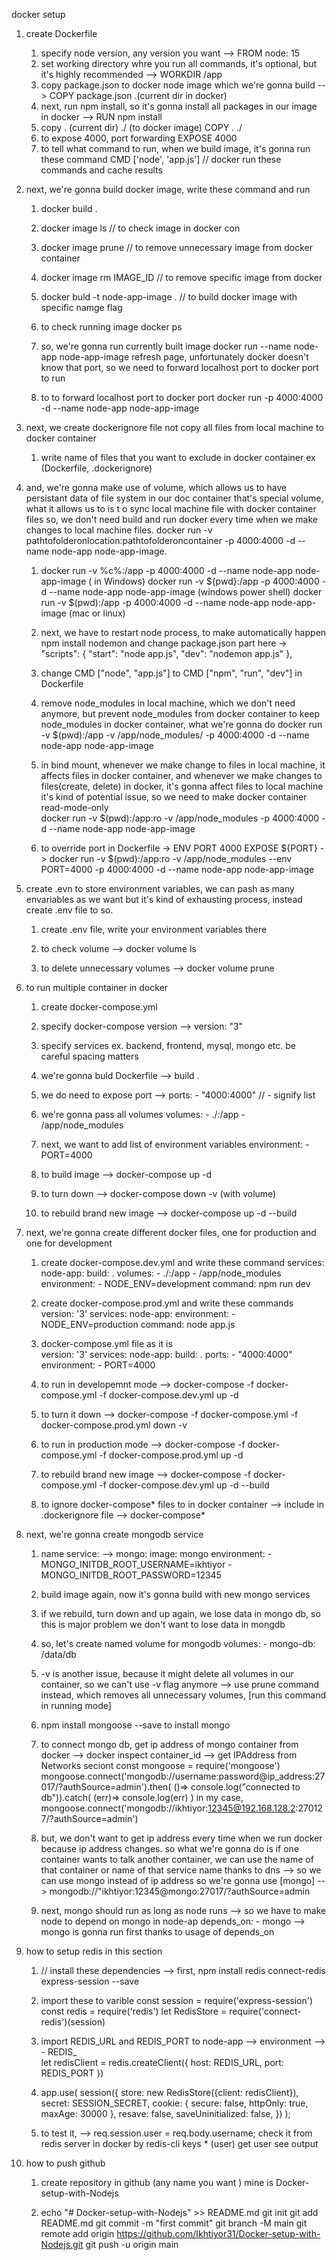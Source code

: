 
docker setup

1. create Dockerfile 
    1. specify node version, any version you want
        --> FROM node: 15 
    2. set working directory whre you run all commands, it's optional, but it's highly recommended
        --> WORKDIR /app
    3. copy package.json to docker node image which we're gonna build
        --> COPY package.json .(current dir in docker)
    4. next, run npm install, so it's gonna install all packages in our image in docker
        --> RUN npm install
    5. copy . (current dir) ./ (to docker image)
        COPY . ./
    6. to expose 4000, port forwarding
        EXPOSE 4000
    7. to tell what command to run, when we build image, it's gonna run these command
        CMD ['node', 'app.js']
    // docker run these commands and cache results 
2. next, we're gonna build docker image, write these command and run
    1. docker build .
    2. docker image ls // to check image in docker con

    3. docker image prune // to remove unnecessary image from docker container 

    4. docker image rm IMAGE_ID // to remove specific image from docker

    4. docker buld -t node-app-image . // to build docker image with specific namge flag

    5. to check running image
        docker ps
 
    5. so, we're gonna run currently built image
        docker run --name node-app node-app-image
        refresh page, unfortunately docker doesn't know that port, so we need to forward localhost port to docker port to run 
     6. to to forward localhost port to docker port
        docker run -p 4000:4000 -d --name node-app node-app-image

3. next, we create dockerignore file not copy all files from local machine to docker container 
    1. write name of files that you want to exclude in docker container ex (Dockerfile, .dockerignore)

4. and, we're gonna make use of volume, which allows us to have persistant data of file system in our doc container
        that's special volume, what it allows us to is t o sync local machine file with docker container files 
        so, we don't need build and run docker every time when we make changes to local machine files.
        docker run -v  pathtofolderonlocation:pathtofolderoncontainer -p 4000:4000 -d --name node-app node-app-image.
    1. docker run -v %c%:/app -p 4000:4000 -d --name node-app node-app-image ( in Windows)
        docker run -v ${pwd}:/app -p 4000:4000 -d --name node-app node-app-image (windows power shell)
        docker run -v $(pwd):/app -p 4000:4000 -d --name node-app node-app-image (mac or linux)
        
    2. next, we have to restart node process, to make automatically happen 
        npm install nodemon
        and change package.json part here 
            ->  "scripts": {
                "start": "node app.js",
                "dev": "nodemon app.js"
            },
    3. change CMD ["node", "app.js"] to CMD ["npm", "run", "dev"] in Dockerfile

    4. remove node_modules in local machine, which we don't need anymore, but prevent node_modules         from  docker container 
            to keep node_modules in docker container, what we're gonna do 
        docker run -v $(pwd):/app -v /app/node_modules/ -p 4000:4000 -d --name node-app node-app-image

    5. in bind mount, whenever we make change to files in local machine, it affects files in docker container, 
        and whenever we make changes to files(create, delete) in docker, it's gonna affect files to local machine 
            it's kind of potential issue, so we need to make docker container read-mode-only     
        docker run -v $(pwd):/app:ro -v /app/node_modules -p 4000:4000 -d --name node-app node-app-image
     
    6. to override port in Dockerfile
        ->  ENV PORT 4000
            EXPOSE ${PORT}
        -> docker run -v $(pwd):/app:ro -v /app/node_modules --env PORT=4000 -p 4000:4000 -d --name node-app node-app-image
 5. create .evn to store environment variables, we can pash as many envariables as we want but it's kind of exhausting process, instead create .env file to so.
    1. create .env file, write your environment variables there 
    
    2. to check volume 
        --> docker volume ls 

    3. to delete unnecessary volumes 
        --> docker volume prune 
        
6. to run multiple container in docker
    1. create docker-compose.yml 

    2. specify docker-compose version 
        --> version: "3"
    3. specify services ex. backend, frontend, mysql, mongo etc. be careful spacing matters
    4. we're gonna buld Dockerfile 
        --> build .
    5. we do need to expose port
        --> ports:
                - "4000:4000" // - signify list
    6. we're gonna pass all volumes 
        volumes: 
            - ./:/app
            - /app/node_modules
    6. next, we want to add list of environment variables
        environment:
            - PORT=4000

    7. to build image
        --> docker-compose up -d  
    8. to turn down 
        --> docker-compose down -v (with volume)    
    9. to rebuild brand new image 
        --> docker-compose up -d --build 
 7. next, we're gonna create different docker files, one for production and one for development
    1. create docker-compose.dev.yml and write these command 
        services:
            node-app:
                build: .
                volumes:
                - ./:/app
                - /app/node_modules
                environment:
                - NODE_ENV=development
                command: npm run dev
    2. create docker-compose.prod.yml and write these commands  
        version: '3'
            services:
            node-app:
                environment:
                - NODE_ENV=production
                command: node app.js       
    3. docker-compose.yml file as it is                
        version: '3'
            services:
            node-app:
                build: .
                ports:
                - "4000:4000"
                environment:
                - PORT=4000
    4. to run in developemnt mode
        --> docker-compose -f docker-compose.yml -f docker-compose.dev.yml up -d

    5. to turn it down 
        --> docker-compose -f docker-compose.yml -f docker-compose.prod.yml down -v

    6. to run in production mode
        --> docker-compose -f docker-compose.yml -f docker-compose.prod.yml up -d
    7. to rebuild brand new image 
        --> docker-compose -f docker-compose.yml -f docker-compose.dev.yml up -d --build 
    8. to ignore docker-compose* files to in docker container 
        --> include in .dockerignore file --> docker-compose*
8. next, we're gonna create mongodb service 
    1. name service: 
        --> mongo:
                image: mongo
                environment:
                - MONGO_INITDB_ROOT_USERNAME=ikhtiyor
                - MONGO_INITDB_ROOT_PASSWORD=12345            

    2. build image again, now it's gonna build with new mongo services

    3. if we rebuild, turn down and up again, we lose data in mongo db, so this is major problem 
        we don't want to lose data in mongdb
    4. so, let's create named volume for mongodb 
        volumes:
            - mongo-db: /data/db
    5. -v is another issue, because it might delete all volumes in our container, so we can't use -v flag anymore 
        --> use prune command instead, which removes all unnecessary volumes, [run this command in running mode]
    
    6. npm install mongoose --save to install mongo 

    7. to connect mongo db, get ip address of mongo container from docker 
        --> docker inspect container_id
        --> get IPAddress from Networks seciont
        const mongoose = require('mongoose')
        mongoose.connect('mongodb://username:password@ip_address:27017/?authSource=admin').then( ()=> console.log("connected to db")).catch( (err)=> 
            console.log(err) )
        in my case, mongoose.connect('mongodb://ikhtiyor:12345@192.168.128.2:270127/?authSource=admin')
    8. but, we don't want to get ip address every time when we run docker because ip address changes. so what we're gonna do is 
            if one container wants to talk another container, we can use the name of that container or name of that service name thanks to dns
            --> so we can use mongo instead of ip address
            so we're gonna use [mongo] 
            --> mongodb://"ikhtiyor:12345@mongo:27017/?authSource=admin
    9. next, mongo should run as long as node runs 
        --> so we have to make node to depend on mongo
            in node-ap
                depends_on:
                    - mongo
            --> mongo is gonna run first thanks to usage of depends_on   
9. how to setup redis in this section 
    1.  // install these dependencies 
        --> first, npm install redis connect-redis express-session --save 
    2. import these to varible 
        const session = require('express-session')
        const redis = require('redis')
        let RedisStore = require('connect-redis')(session)
    3. import REDIS_URL and REDIS_PORT to node-app --> environment
                                                            --> - REDIS_    
        let redisClient = redis.createClient({
            host: REDIS_URL,
            port: REDIS_PORT
        })

    4. 
        app.use(
            session({
                store: new RedisStore({client: redisClient}),
                secret: SESSION_SECRET,
                cookie: {
                    secure: false,
                    httpOnly: true,
                    maxAge: 30000
                },
                resave: false,
                saveUninitialized: false,
            })
        );    
    5. to test it, 
        --> req.session.user = req.body.username;
        check it from redis server in docker by redis-cli
        keys * 
        (user)
        get user
        see output
10. how to push github 
    1. create repository in github (any name you want ) mine is Docker-setup-with-Nodejs

    2. echo "# Docker-setup-with-Nodejs" >> README.md
        git init
        git add README.md
        git commit -m "first commit"
        git branch -M main
        git remote add origin https://github.com/Ikhtiyor31/Docker-setup-with-Nodejs.git
        git push -u origin main